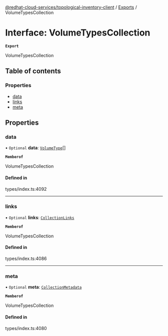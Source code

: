 [@redhat-cloud-services/topological-inventory-client](../README.md) / [Exports](../modules.md) / VolumeTypesCollection

# Interface: VolumeTypesCollection

**`Export`**

VolumeTypesCollection

## Table of contents

### Properties

- [data](VolumeTypesCollection.md#data)
- [links](VolumeTypesCollection.md#links)
- [meta](VolumeTypesCollection.md#meta)

## Properties

### data

• `Optional` **data**: [`VolumeType`](VolumeType.md)[]

**`Memberof`**

VolumeTypesCollection

#### Defined in

types/index.ts:4092

___

### links

• `Optional` **links**: [`CollectionLinks`](CollectionLinks.md)

**`Memberof`**

VolumeTypesCollection

#### Defined in

types/index.ts:4086

___

### meta

• `Optional` **meta**: [`CollectionMetadata`](CollectionMetadata.md)

**`Memberof`**

VolumeTypesCollection

#### Defined in

types/index.ts:4080
